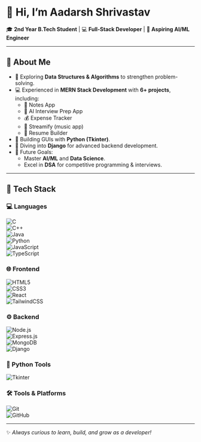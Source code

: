 # 👋 Hi, I’m Aadarsh Shrivastav  

🎓 **2nd Year B.Tech Student** | 💻 **Full-Stack Developer** | 🚀 **Aspiring AI/ML Engineer**  

---

## 🌟 About Me  
- 🌱 Exploring **Data Structures & Algorithms** to strengthen problem-solving.  
- 💻 Experienced in **MERN Stack Development** with **6+ projects**, including:  
  - 📝 Notes App  
  - 🤖 AI Interview Prep App  
  - 💰 Expense Tracker  
  - 🎵 Streamify (music app)  
  - 📄 Resume Builder  
- 🐍 Building GUIs with **Python (Tkinter)**.  
- 🔗 Diving into **Django** for advanced backend development.  
- 🎯 Future Goals:  
  - Master **AI/ML** and **Data Science**.  
  - Excel in **DSA** for competitive programming & interviews.  

---

## 🚀 Tech Stack  

### 💻 Languages  
![C](https://img.shields.io/badge/C-00599C?style=for-the-badge&logo=c&logoColor=white)  
![C++](https://img.shields.io/badge/C++-00599C?style=for-the-badge&logo=c%2B%2B&logoColor=white)  
![Java](https://img.shields.io/badge/Java-ED8B00?style=for-the-badge&logo=openjdk&logoColor=white)  
![Python](https://img.shields.io/badge/Python-3776AB?style=for-the-badge&logo=python&logoColor=white)  
![JavaScript](https://img.shields.io/badge/JavaScript-F7E017?style=for-the-badge&logo=javascript&logoColor=black)  
![TypeScript](https://img.shields.io/badge/TypeScript-007ACC?style=for-the-badge&logo=typescript&logoColor=white)  

### 🌐 Frontend  
![HTML5](https://img.shields.io/badge/HTML5-E34F26?style=for-the-badge&logo=html5&logoColor=white)  
![CSS3](https://img.shields.io/badge/CSS3-1572B6?style=for-the-badge&logo=css3&logoColor=white)  
![React](https://img.shields.io/badge/React-20232A?style=for-the-badge&logo=react&logoColor=61DAFB)  
![TailwindCSS](https://img.shields.io/badge/Tailwind_CSS-38B2AC?style=for-the-badge&logo=tailwind-css&logoColor=white)  

### ⚙️ Backend  
![Node.js](https://img.shields.io/badge/Node.js-43853D?style=for-the-badge&logo=node.js&logoColor=white)  
![Express.js](https://img.shields.io/badge/Express.js-000000?style=for-the-badge&logo=express&logoColor=white)  
![MongoDB](https://img.shields.io/badge/MongoDB-4EA94B?style=for-the-badge&logo=mongodb&logoColor=white)  
![Django](https://img.shields.io/badge/Django-092E20?style=for-the-badge&logo=django&logoColor=white)  

### 🐍 Python Tools  
![Tkinter](https://img.shields.io/badge/Tkinter-FFD43B?style=for-the-badge&logo=python&logoColor=black)  

### 🛠️ Tools & Platforms  
![Git](https://img.shields.io/badge/Git-F05032?style=for-the-badge&logo=git&logoColor=white)  
![GitHub](https://img.shields.io/badge/GitHub-100000?style=for-the-badge&logo=github&logoColor=white)  

---

✨ *Always curious to learn, build, and grow as a developer!*  

